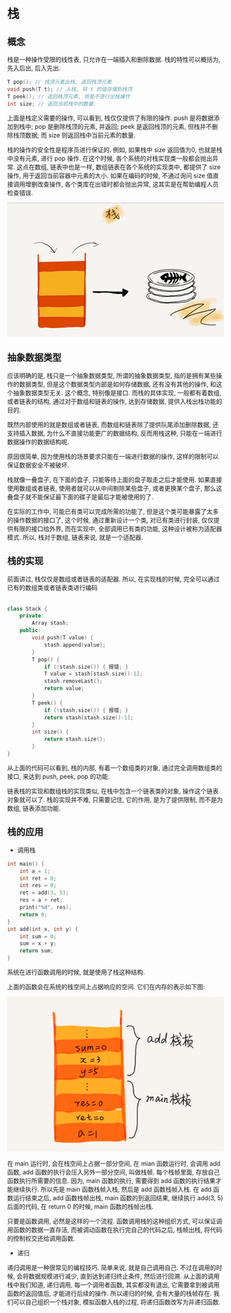 # 栈

## 概念

栈是一种操作受限的线性表, 只允许在一端插入和删除数据. 栈的特性可以概括为, 先入后出, 后入先出.

```C++
T pop(); // 栈顶元素出栈, 返回栈顶元素
void push(T t); // 入栈, 将 t 的值存储到栈顶
T peek(); // 返回栈顶元素, 但是不进行出栈操作
int size; // 返回当前栈中的数量.
```

上面是栈定义需要的操作, 可以看到, 栈仅仅提供了有限的操作. push 是将数据添加到栈中; pop 是删除栈顶的元素, 并返回; peek 是返回栈顶的元素, 但栈并不删除栈顶数据; 而 size 则返回栈中当前元素的数量.

栈的操作的安全性是程序员进行保证的. 例如, 如果栈中 size 返回值为0, 也就是栈中没有元素, 进行 pop 操作. 在这个时候, 各个系统的对栈实现类一般都会抛出异常. 这点在数组, 链表中也是一样, 数组链表在各个系统的实现类中, 都提供了 size 操作, 用于返回当前容器中元素的大小. 如果在编码的时候, 不通过询问 size 值直接调用增删改查操作, 各个类库在出错时都会抛出异常, 这其实是在帮助编程人员检查错误.

![stack](img/stack.png)

## 抽象数据类型

应该明确的是, 栈只是一个抽象数据类型, 所谓的抽象数据类型, 指的是拥有某些操作的数据类型, 但是这个数据类型内部是如何存储数据, 还有没有其他的操作, 和这个抽象数据类型无关. 这个概念, 特别像是接口. 而栈的具体实现, 一般都有着数组, 或者链表的结构, 通过对于数组和链表的操作, 达到存储数据, 提供入栈出栈功能的目的.

既然内部使用的就是数组或者链表, 而数组和链表除了提供队尾添加删除数据, 还支持插入数据, 为什么不直接功能更广的数据结构, 反而用栈这种, 只能在一端进行数据操作的数据结构呢.

原因很简单, 因为使用栈的场景要求只能在一端进行数据的操作, 这样的限制可以保证数据安全不被破坏.

栈就像一叠盘子, 在下面的盘子, 只能等待上面的盘子取走之后才能使用. 如果直接使用数组或者链表, 使用者就可以从中间剔除某些盘子, 或者更换某个盘子, 那么这叠盘子就不能保证最下面的碟子是最后才能被使用的了.

在实际的工作中, 可能已有类可以完成所需的功能了, 但是这个类可能暴露了太多的操作数据的接口了, 这个时候, 通过重新设计一个类, 对已有类进行封装, 仅仅提供有限的接口给外界, 而在实现中, 全部调用已有类的功能, 这种设计被称为适配器模式. 所以, 栈对于数组, 链表来说, 就是一个适配器.

## 栈的实现

前面讲过, 栈仅仅是数组或者链表的适配器. 所以, 在实现栈的时候, 完全可以通过已有的数组类或者链表类进行编码

```C++

class Stack {
    private:
        Array stash;
    public:
        void push(T value) {
            stash.append(value);
        }
        T pop() {
            if (!stash.size()) { 报错; }
            T value = stash[stash.size()-1];
            stash.removeLast();
            return value;
        }
        T peek() {
            if (!stash.size()) { 报错; }
            return stash[stash.size()-1];
        }
        int size() {
            return stash.size();
        }
}

```

从上面的代码可以看到, 栈的内部, 有着一个数组类的对象, 通过完全调用数组类的接口, 来达到 push, peek, pop 的功能.

链表栈的实现和数组栈的实现类似, 在栈中包含一个链表类的对象, 操作这个链表对象就可以了. 栈的实现并不难, 只需要记住, 它的作用, 是为了提供限制, 而不是为数组, 链表添加功能.

## 栈的应用

* 调用栈

```c++
int main() {
    int a = 1;
    int ret = 0;
    int res = 0;
    ret = add(3, 5);
    res = a + ret;
    print("%d", res);
    return 0;
}
int add(int x, int y) {
    int sum = 0;
    sum = x + y;
    return sum;
}
```

系统在进行函数调用的时候, 就是使用了栈这种结构.

上面的函数会在系统的栈空间上占据响应的空间. 它们在内存的表示如下图:

![栈帧](img/stackFrame.png)

在 main 运行时, 会在栈空间上占据一部分空间, 在 mian 函数运行时, 会调用 add 函数, add 函数的执行会压入另外一部分空间, 叫做栈帧. 每个栈帧里面, 存放自己函数执行所需要的信息. 因为, main 函数的执行, 需要得到 add 函数的执行结果才能继续执行. 所以先是 main 函数栈帧入栈, 然后是 add 函数栈帧入栈. 在 add 函数运行结束之后, add 函数栈帧出栈, main 函数的到返回结果, 继续执行 add(3, 5) 后面的代码, 在 return 0 的时候, main 函数的栈帧出栈.

只要是函数调用, 必然是这样的一个流程. 函数调用栈的这种组织方式, 可以保证调用函数的数据一直存活, 而被调动函数在执行完自己的代码之后, 栈帧出栈, 将代码的控制权交还给调用函数.

* 递归

递归调用是一种很常见的编程技巧. 简单来说, 就是自己调用自己. 不过在调用的时候, 会将数据规模进行减少, 直到达到递归终止条件, 然后进行回溯. 从上面的调用栈中我们知道, 递归调用, 每一个调用者函数, 其实都没有退出, 它需要拿到被调用函数的返回值后, 才能进行后续的操作. 所以递归的时候, 会有大量的栈帧存在. 我们可以自己组织一个栈对象, 模拟函数入栈的过程, 将递归函数改写为非递归函数.